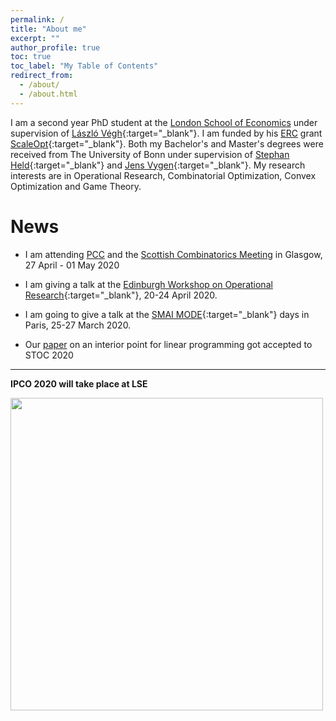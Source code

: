 ```yaml
---
permalink: /
title: "About me"
excerpt: ""
author_profile: true
toc: true
toc_label: "My Table of Contents"
redirect_from: 
  - /about/
  - /about.html
---
```


I am a second year PhD student at the [London School of Economics](http://lse.ac.uk) under supervision of [L&aacute;szl&oacute;
V&eacute;gh](http://personal.lse.ac.uk/veghl/){:target="_blank"}. I am funded by his [ERC](https://erc.europa.eu/) grant [ScaleOpt](http://personal.lse.ac.uk/veghl/scaleopt.html){:target="_blank"}. 
Both my Bachelor's and Master's degrees were received from The University of Bonn under supervision of [Stephan Held](http://www.or.uni-bonn.de/~held/Stephan_Held.html){:target="_blank"} and [Jens Vygen](http://www.or.uni-bonn.de/~vygen/){:target="_blank"}. 
My research interests are in Operational Research, Combinatorial Optimization, Convex Optimization and Game Theory.



# News

* I am attending [PCC](https://pcc2020.github.io/) and the [Scottish Combinatorics Meeting](http://www.dcs.gla.ac.uk/~kitty/scm/) in Glasgow, 27 April - 01 May 2020 
  
* I am giving a talk at the [Edinburgh Workshop on Operational Research](https://www.icms.org.uk/EWOR.php){:target="_blank"}, 20-24 April 2020.

* I am going to give a talk at the [SMAI MODE](https://smai-mode2020.inria.fr/en/){:target="_blank"} days in Paris, 25-27 March  2020.


* Our [paper](http://personal.lse.ac.uk/natura/preprints/scaling_invariant_lls.html) on an interior point for linear programming got accepted to STOC 2020

---

**IPCO 2020 will take place at LSE**

[<img src="http://www.lse.ac.uk/ipco-2020/assets/images/IPCO-Poster-Final.jpg" style="width: 500px;">](http://www.lse.ac.uk/IPCO-2020)

